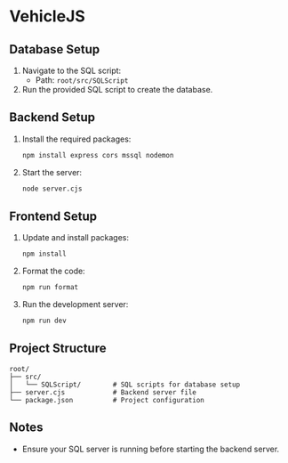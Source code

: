# VehicleJS

## Database Setup

1. Navigate to the SQL script:
   - Path: `root/src/SQLScript`
2. Run the provided SQL script to create the database.

## Backend Setup

1. Install the required packages:
   ```bash
   npm install express cors mssql nodemon
   ```
2. Start the server:
   ```bash
   node server.cjs
   ```

## Frontend Setup

1. Update and install packages:
   ```bash
   npm install
   ```
2. Format the code:
   ```bash
   npm run format
   ```
3. Run the development server:
   ```bash
   npm run dev
   ```

## Project Structure

```
root/
├── src/
│   └── SQLScript/        # SQL scripts for database setup
├── server.cjs            # Backend server file
└── package.json          # Project configuration
```

## Notes

- Ensure your SQL server is running before starting the backend server.

